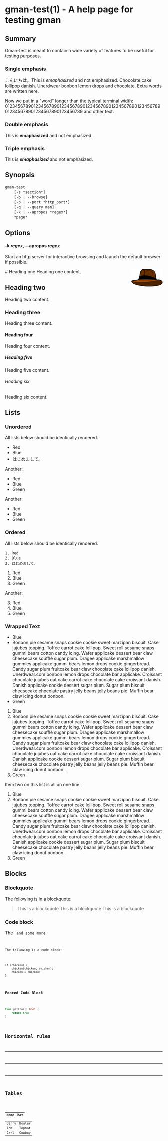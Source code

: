 # gman-test(1) - A help page for testing gman

## Summary
Gman-test is meant to contain a wide variety of features to be useful for
testing purposes.

### Single emphasis
こんにちは。This is *emaphasized* and not emphasized. Chocolate cake lollipop danish. Unerdwear bonbon lemon drops and chocolate.
Extra words are written here.

Now we put in a "word" longer than the typical terminal width:
012345678901234567890123456789012345678901234567890123456789012345678901234567890123456789 and other text.


### Double emphasis
This is **emaphasized** and not emphasized.

### Triple emphasis
This is ***emaphasized*** and not emphasized.

## Synopsis
    gman-test
        [-s *section*]
        [-b | --browse]
        [-p | --port *http_port*]
        [-q | --query man]
        [-k | --apropos *regex*]
        *page*

## Options
#### -k *regex*, --apropos *regex*
Start an http server for interactive browsing and launch the default
browser if possible.

<img src="gman.1.png" align="right"/>
# Heading one
Heading one content.

## Heading two
Heading two content.

### Heading three
Heading three content.

#### Heading four
Heading four content.

##### Heading five
Heading five content.

###### Heading six
Heading six content.

## Lists
### Unordered
All lists below should be identically rendered.

* Red
* Blue
* はじめまして。

Another:

+ Red
+ Blue
+ Green

Another:

- Red
- Blue
- Green

### Ordered
All lists below should be identically rendered.

    1. Red
    2. Blue
    3. はじめまして。


1. Red
1. Blue
1. Green

Another:

3. Red
1. Blue
8. Green

### Wrapped Text

- Blue
- Bonbon pie sesame snaps cookie cookie sweet marzipan biscuit. Cake jujubes
  topping. Toffee carrot cake lollipop. Sweet roll sesame snaps gummi bears
  cotton candy icing. Wafer applicake dessert bear claw cheesecake soufflé
  sugar plum. Dragée applicake marshmallow gummies applicake gummi bears lemon
  drops cookie gingerbread. Candy sugar plum fruitcake bear claw chocolate cake
  lollipop danish. Unerdwear.com bonbon lemon drops chocolate bar applicake.
  Croissant chocolate jujubes oat cake carrot cake chocolate cake croissant
  danish. Danish applicake cookie dessert sugar plum. Sugar plum biscuit
  cheesecake chocolate pastry jelly beans jelly beans pie. Muffin bear claw
  icing donut bonbon.
- Green

1.  Blue
2.  Bonbon pie sesame snaps cookie cookie sweet marzipan biscuit. Cake jujubes
    topping. Toffee carrot cake lollipop. Sweet roll sesame snaps gummi bears
    cotton candy icing. Wafer applicake dessert bear claw cheesecake soufflé
    sugar plum. Dragée applicake marshmallow gummies applicake gummi bears
    lemon drops cookie gingerbread. Candy sugar plum fruitcake bear claw
    chocolate cake lollipop danish. Unerdwear.com bonbon lemon drops chocolate
    bar applicake.  Croissant chocolate jujubes oat cake carrot cake chocolate
    cake croissant danish. Danish applicake cookie dessert sugar plum. Sugar
    plum biscuit cheesecake chocolate pastry jelly beans jelly beans pie.
    Muffin bear claw icing donut bonbon.
3.  Green


Item two on this list is all on one line:

1.  Blue
2.  Bonbon pie sesame snaps cookie cookie sweet marzipan biscuit. Cake jujubes topping. Toffee carrot cake lollipop. Sweet roll sesame snaps gummi bears cotton candy icing. Wafer applicake dessert bear claw cheesecake soufflé sugar plum. Dragée applicake marshmallow gummies applicake gummi bears lemon drops cookie gingerbread. Candy sugar plum fruitcake bear claw chocolate cake lollipop danish. Unerdwear.com bonbon lemon drops chocolate bar applicake.  Croissant chocolate jujubes oat cake carrot cake chocolate cake croissant danish. Danish applicake cookie dessert sugar plum. Sugar plum biscuit cheesecake chocolate pastry jelly beans jelly beans pie.  Muffin bear claw icing donut bonbon.
3.  Green

## Blocks
### Blockquote
The following is in a blockquote:

> This is a blockquote
> This is a blockquote
> This is a blockquote

### Code block

The <code goes here> and some more <code>

The following is a code block:

    if (chicken) {
        chicken(chicken, chicken);
        chicken = chicken;
    }

### Fenced Code Block

```go
func getTrue() bool {
    return true
}
```

## Horizontal rules

* * *

- - - 

-----------------------------------

## Tables

Name  | Hat 
------|--------
Barry | Bowler
Tom   | Tophat
Carl  | Cowboy



